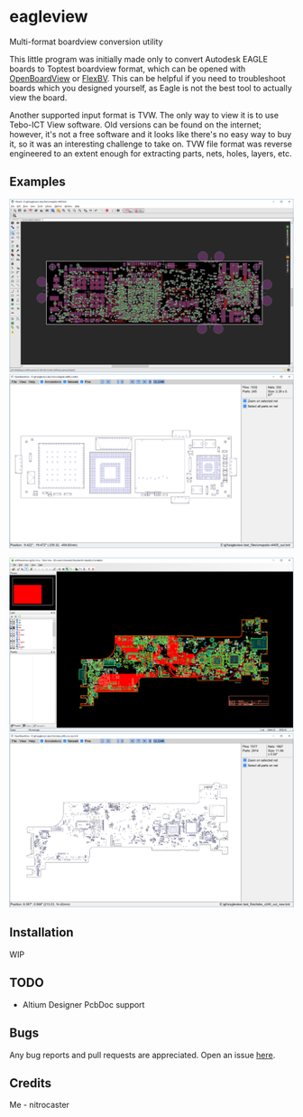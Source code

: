 # eagleview

Multi-format boardview conversion utility

This little program was initially made only to convert Autodesk EAGLE boards to Toptest boardview format, which can be opened with [OpenBoardView](https://github.com/OpenBoardView/OpenBoardView) or [FlexBV](https://pldaniels.com/flexbv). This can be helpful if you need to troubleshoot boards which you designed yourself, as Eagle is not the best tool to actually view the board.

Another supported input format is TVW. The only way to view it is to use Tebo-ICT View software. Old versions can be found on the internet; however, it's not a free software and it looks like there's no easy way to buy it, so it was an interesting challenge to take on. TVW file format was reverse engineered to an extent enough for extracting parts, nets, holes, layers, etc.

Examples
---
![b1_eagle](doc/img/b1_eagle.png)
![b1_toptest](doc/img/b1_toptest.png)

![b2_tebo](doc/img/b2_tebo.png)
![b2_toptest](doc/img/b2_toptest.png)

Installation
---
WIP

TODO
---
- Altium Designer PcbDoc support

Bugs
---
Any bug reports and pull requests are appreciated. Open an issue [here](https://github.com/nitrocaster/eagleview/issues).

Credits
---

Me - nitrocaster
